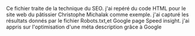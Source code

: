 Ce fichier traite de la technique du SEO.
j'ai repéré du code HTML pour le site web du pâtissier Christophe Michalak comme exemple.
j'ai capturé les résultats donnés par le fichier Robots.txt,et Google page Speed insight.
j'ai appris sur l'optimisation d'une méta description grâce à Google
